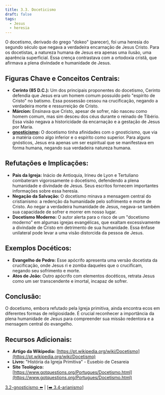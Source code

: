 ```yaml
---
title: 3.3. Doceticismo
draft: false
tags:
  - Jesus
  - heresia
---
```

O docetismo, derivado do grego "dokeo" (parecer), foi uma heresia do segundo século que negava a verdadeira encarnação de Jesus Cristo. Para os docetistas, a natureza humana de Jesus era apenas uma ilusão, uma aparência superficial. Essa crença contrastava com a ortodoxia cristã, que afirmava a plena divindade e humanidade de Jesus.

## **Figuras Chave e Conceitos Centrais:**

- **Cerinto (85 D.C.):** Um dos principais proponentes do docetismo, Cerinto defendia que Jesus era um homem comum possuído pelo "espírito de Cristo" no batismo. Essa possessão cessou na crucificação, negando a verdadeira morte e ressurreição de Cristo.
- **Márcion:** Ensinava que Cristo, apesar de sofrer, não nasceu como homem comum, mas sim desceu dos céus durante o reinado de Tibério. Essa visão negava a historicidade da encarnação e a gestação de Jesus por Maria.
- **[gnosticismo](3.2-gnosticismo.md):** O docetismo tinha afinidades com o gnosticismo, que via a matéria como algo inferior e o espírito como superior. Para alguns gnósticos, Jesus era apenas um ser espiritual que se manifestava em forma humana, negando sua verdadeira natureza humana.

## **Refutações e Implicações:**

- **Pais da Igreja:** Inácio de Antioquia, Irineu de Lyon e Tertuliano combateram vigorosamente o docetismo, defendendo a plena humanidade e divindade de Jesus. Seus escritos fornecem importantes informações sobre essa heresia.
- **Negação da Salvação:** O docetismo minava a mensagem central do cristianismo: a redenção da humanidade pelo sofrimento e morte de Cristo. Ao negar a verdadeira humanidade de Jesus, negava-se também sua capacidade de sofrer e morrer em nosso lugar.
- **Docetismo Moderno:** O autor alerta para o risco de um "docetismo moderno" em algumas igrejas evangélicas, que exaltam excessivamente a divindade de Cristo em detrimento de sua humanidade. Essa ênfase unilateral pode levar a uma visão distorcida da pessoa de Jesus.

## **Exemplos Docéticos:**

- **Evangelho de Pedro:** Esse apócrifo apresenta uma versão docetista da crucificação, onde Jesus ri e zomba daqueles que o crucificam, negando seu sofrimento e morte.
- **Atos de João:** Outro apócrifo com elementos docéticos, retrata Jesus como um ser transcendente e imortal, incapaz de sofrer.

## **Conclusão:**

O docetismo, embora refutado pela Igreja primitiva, ainda encontra ecos em diferentes formas de religiosidade. É crucial reconhecer a importância da plena humanidade de Jesus para compreender sua missão redentora e a mensagem central do evangelho.

## **Recursos Adicionais:**

- **Artigo da Wikipedia:** [https://pt.wikipedia.org/wiki/Docetismo](https://pt.wikipedia.org/wiki/Docetismo)
- **Livro:** "História da Igreja Primitiva" - Eusebio de Cesareia
- **Site Teológico:** [https://www.gotquestions.org/Portugues/Docetismo.html](https://www.gotquestions.org/Portugues/Docetismo.html)

[3.2-gnosticismo ⬅️](3.2-gnosticismo.md) | [[➡️ 3.4-arianismo](3.4-arianismo.md)]
